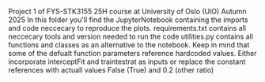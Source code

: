Project 1 of FYS-STK3155 25H course at University of Oslo (UiO) Autumn 2025
In this folder you'll find the JupyterNotebook containing the imports and code neccecary to reproduce the plots. 
requirements.txt contains all neccecary tools and version needed to run the code
utilities.py contains all functions and classes as an alternative to the notebook. Keep in mind that some of the defualt function parameters reference hardcoded values. Either incorporate interceptFit and traintestrat as inputs or replace the constant references with actuall values False (True) and 0.2 (other ratio)

